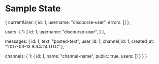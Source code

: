 # Sample State

{
  currentUser: {
    id: 1,
    username: "discourse-user",
    errors: []
  },

  users: {
    1: {
      id: 1,
      username: "discourse-user",
    }
  },

  messages: {
    id: 1,
    text: "posted-text",
    user_id: 1,
    channel_id: 1,
    created_at: "2017-03-13 9:34:24 UTC"
  },

  channels: {
    1: {
      id: 1,
      name: "channel-name",
      public: true,
      users: []
    }
  }
}
